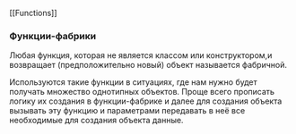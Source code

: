 [[Functions]]
### Функции-фабрики
Любая функция, которая не является классом или конструктором,и возвращает (предположительно новый) объект называется фабричной.

Используются такие функции в ситуациях, где нам нужно будет получать множество однотипных объектов. Проще всего прописать логику их создания в функции-фабрике и далее для создания объекта вызывать эту функцию и параметрами передавать в неё все необходимые для создания объекта данные.